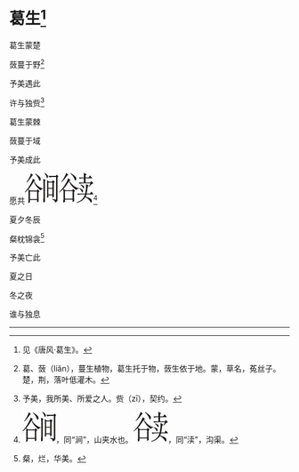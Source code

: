    

# 葛生[^1]

葛生蒙楚

蔹蔓于野[^2]

予美遇此

许与独赀[^3]

葛生蒙棘

蔹蔓于域

予美成此

愿共![](/木心全集（典藏套装十六册）/images/00101.jpeg)![](/木心全集（典藏套装十六册）/images/00102.jpeg)[^4]

夏夕冬辰

粲枕锦衾[^5]

予美亡此

夏之日

冬之夜

谁与独息

* * *

[^1]: 见《唐风·葛生》。
[^2]: 葛、蔹（liǎn），蔓生植物，葛生托于物，蔹生依于地。蒙，草名，菟丝子。楚，荆，落叶低灌木。
[^3]: 予美，我所美、所爱之人。赀（zī），契约。
[^4]: ![](/木心全集（典藏套装十六册）/images/00101.jpeg)，同“涧”，山夹水也。![](/木心全集（典藏套装十六册）/images/00102.jpeg)，同“渎”，沟渠。
[^5]: 粲，烂，华美。